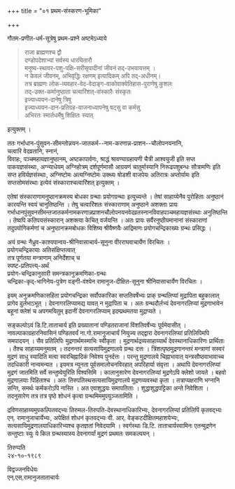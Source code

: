 +++
title = "०१ प्रथम-संस्करण-भूमिका"

+++

गौतम-प्रणीत-धर्म-सूत्रेषु प्रथम-प्रश्ने अष्टमेऽध्याये  

> राजा ब्राह्मणश्च द्वौ  
दण्डोपदेशाभ्यां सर्वस्य धारयितारौ  
मनुष्य-स्थावर-पशु-पक्षि-सरीसृपादीनां जीवनं तद्-उभयायत्तम् ।  
न केवलं जीवनम्, अभिवृद्धिः रक्षणम् इत्यादिकम् अपि तद्-अधीनम्।  
तत्र ब्राह्मणः लोक-व्यवहार-वेद-वेदाङ्ग-वाकोवाक्येतिहास-पुराणेषु कुशलः  
तद्-उक्त-कर्मानुष्ठाता चत्वारिंशत्-संस्कारैः संस्कृतः  
इज्याध्ययन-दानेषु त्रिषु  
इज्याध्ययन-दान-प्रतिग्रह-याजनाध्यापनेषु षट्सु वा कर्मसु  
अभिरतः स्मार्तधर्मेषु शिक्षितः स्यात् 

इत्युक्तम् ।

ततः गर्भाधान-पुंसुवन-सीमन्तोन्नयन-जातकर्म--नाम-करणान्न-प्राशन--चौलोपनयनानि,  
चत्वारि वेदव्रतानि, स्नानं,  
विवाहः, पञ्चमहायज्ञानुष्ठानम्, अष्टकापार्वणः, श्राद्धं श्रावण्याग्रहायणी चैत्री आश्वयुजी इति सप्त पाकयज्ञसंस्थाः, अग्न्याधेयम् अग्निहोत्रम् दर्शपूर्णमासौ आग्रयणं चातुर्मास्यानि निरूढपशुबन्धः सौत्रामणिः इति सप्त हविर्यज्ञसंस्थाः, अग्निष्टोमः अत्यग्निष्टोमः उक्थ्यः षोडशी वाजपेयः अतिरात्रः अप्तोर्यामः इति सप्तसोमसंस्थाः इत्येवं संस्काराश्चत्वारिंशत् इत्युक्तम् ।

एतेषां संस्काराणामनुष्ठानक्रमस्य बोधका ग्रन्थाः प्रयोगग्रन्थाः इत्युच्यन्ते । तेषां साहाय्येनैव पुरोहिताः अनुष्ठानं कारयन्ति स्वयं चानुतिष्ठन्ति । तेषु चत्वारिंशतः संस्काराणाम् अनुष्ठाने अशक्ताः प्रायः गर्भाधानपुंसुवनसीमन्तजातकर्मनामकरणान्नप्राशनचौलोपनयनवेदव्रतस्नानविवाहपञ्चमहायज्ञसंस्थाः अनुतिष्ठन्ति । तेष्वपि कतिपयसंस्कारान् अशक्त्या केचित् वर्जयन्ति । अतः प्रायः सर्वैरनुष्ठीयमानानां संस्काराणां तदुपयोगिकर्मणां च अनुष्ठानक्रमबोधकः विशिष्य श्रीवैष्णवैः आद्रिमाणः प्रयोगचन्द्रिकाख्यः ग्रन्थः प्रसिद्धः । 

अयं ग्रन्थः नैध्रुव-काश्यपान्वय-श्रीनिवासाचार्य-सूनुना वीरराघवाचार्येण विरचितः ।  
प्रयोगचन्द्रिकायाः अतिसंक्षिप्तत्वात्  
तत्र पूर्णतया मन्त्राणाम् अनिर्देशाच् च  
स्पष्ट-प्रतिपत्त्य्-अर्थं  
प्रयोग-चन्द्रिकानुसारी समन्त्रकानुक्रमणिका-ग्रन्थः  
चन्द्रिका-कृद्-भागिनेय-पुत्रेण वङ्गी-वंश्येन रामानुज-दीक्षित-सूनुना श्रीनिवासाचार्येण विरचितः ।


इयम् अनुक्रमणिकासहिता प्रयोगचन्द्रिका सर्वोपकारिका सप्ततिवर्षेभ्यः प्राक् ग्रन्थलिप्यां मुद्रापिता बहुकालात् प्रागेव दुर्लभाऽभूत् । देवनागरलिप्यामद्य यावत् न मुद्रापिता च । अतः ग्रन्थदौर्लभ्यं देवनागरलिप्यां मुद्रणाभावेन बहूनां क्लेशं च अपगमयितुम् इदानीं देवनागरलिप्याम् इदम्प्रथमतया मुद्राप्यते ।

सङ्कल्पोऽयं डि.टि.ताताचार्य इति प्रख्यातानां पण्डितराजानां विंशतिवर्षेभ्यः पूर्वमेवासीत् । नावल्पाकाग्रहारनिवासिनं पण्डितवर्यं ना.गो.रामानुजाचार्यं नियुज्य तद्द्वारा देवनागरलिप्यां प्रतिलिपिमपि समपादयन् । सैव प्रतिलिपिः मुद्रणार्थमस्माभिः स्वीकृता । मुद्रणार्थद्रव्यसाहाय्यार्थं देवस्थानाधिकारिणः प्रार्थिताः । तैश्च साहाय्यमनुमतम् । तदनन्तरं सत्यसायिमुद्रणालये ग्रन्थः दत्तः । त्रिंशत्पृष्ठमुद्रणानन्तरं मन्त्राणां सस्वरं मुद्रणं साधु स्यादिति मत्वा स्वरचिह्नादिकं निवेश्य पुनर्दत्तः । परन्तु मुद्रणालये चिह्नाभावात् यन्त्रसौष्ठवाभावाच्च तदधिकारी नान्वमन्यत । इयमत्र न्यूनता पूर्वसमालोचनविरहात् अपरिहार्या संवृत्ता । अथापि देवनागरलिप्यां मुद्रणं जातमिति सर्वे सन्तुष्येयुरिति विश्वसिमि । कालानुसारेण देवनागरलिप्यां मुद्रणेऽपि क्लेशो जायते । बहवो मुद्रणालयाः पिहिताश्च । अतः तिरुपतिस्थसत्यसायिमुद्रणालये मुद्रणव्यवस्था कृता । तत्राप्यक्षराणि भग्नानि सन्ति, समर्थः कर्मकरोऽपि नास्ति । अत एवाशुद्धयः समापतिताः । शुद्धाशुद्धपट्टिका अन्ते निवेशिता । तदनुसारेण तत्र तत्र पृष्ठे शोधनं कृत्वा ग्रन्थमिममुपयुञ्जतामिति ।

द्रविणसाहाय्यमुपकल्पितवद्भ्यः तिरुमल-तिरुपति-देवस्थानाधिकारिभ्यः, देवनागरलिप्यां प्रतिलिपिं कृतवद्भ्यः एन्. रामानुजाचार्येभ्यः, अपेक्षितं शोधनं कृतवद्भ्यः वी. आर्. वेङ्कटदीक्षितमहाशयेभ्यः, सत्यसायिमुद्रणालयाधिकारिभ्यश्च कृतज्ञतां निवेदयामि । स्वर्गस्थाः डि.टि. ताताचार्यस्वामिनः एतन्मुद्रणेन सन्तुष्टाः स्युः ये किल ग्रन्थस्यास्य देवनागर्यां मुद्रणं प्रथमतः समकल्पयन् । 

तिरुप्पति  
२४-१०-१९८९  

विद्वज्जनविधेयः  
एन्.एस्.रामानुजताताचार्यः


